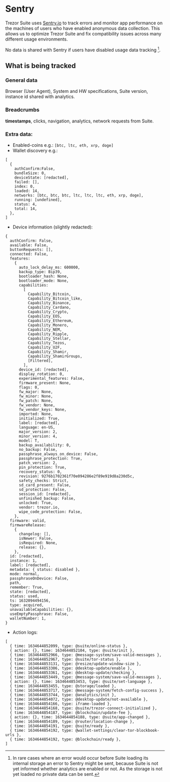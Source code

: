 # Sentry

Trezor Suite uses [Sentry.io](https://sentry.io/) to track errors and monitor app performance on the machines of users who have enabled anonymous data collection. This allows us to optimize Trezor Suite and fix compatibility issues across many different usage environments.

No data is shared with Sentry if users have disabled usage data tracking [^1].

[^1]: In rare cases where an error would occur before Suite loading its internal storage an error to Sentry might be sent, because Suite is not yet informed whether analytics are enabled or not. As the storage is not yet loaded no private data can be sent.

## What is being tracked

### General data

Browser (User Agent), System and HW specifications, Suite version, instance id shared with analytics.

### Breadcrumbs

**timestamps**, clicks, navigation, analytics, network requests from Suite.

### Extra data:

-   Enabled-coins e.g.: `[btc, ltc, eth, xrp, doge]`
-   Wallet discovery e.g.:

```
[
  {
    authConfirm:False,
    bundleSize: 0,
    deviceState: [redacted],
    failed: [],
    index: 0,
    loaded: 14,
    networks: [btc, btc, btc, ltc, ltc, ltc, eth, xrp, doge],
    running: [undefined],
    status: 4,
    total: 14,
  },
]
```

-   Device information (slightly redacted):

```
{
  authConfirm: False,
  available: False,
  buttonRequests: [],
  connected: False,
  features:
    {
      auto_lock_delay_ms: 600000,
      backup_type: Bip39,
      bootloader_hash: None,
      bootloader_mode: None,
      capabilities:
        [
          Capability_Bitcoin,
          Capability_Bitcoin_like,
          Capability_Binance,
          Capability_Cardano,
          Capability_Crypto,
          Capability_EOS,
          Capability_Ethereum,
          Capability_Monero,
          Capability_NEM,
          Capability_Ripple,
          Capability_Stellar,
          Capability_Tezos,
          Capability_U2F,
          Capability_Shamir,
          Capability_ShamirGroups,
          [Filtered],
        ],
      device_id: [redacted],
      display_rotation: 0,
      experimental_features: False,
      firmware_present: None,
      flags: 0,
      fw_major: None,
      fw_minor: None,
      fw_patch: None,
      fw_vendor: None,
      fw_vendor_keys: None,
      imported: None,
      initialized: True,
      label: [redacted],
      language: en-US,
      major_version: 2,
      minor_version: 4,
      model: T,
      backup_availability: 0,
      no_backup: False,
      passphrase_always_on_device: False,
      passphrase_protection: True,
      patch_version: 2,
      pin_protection: True,
      recovery_status: 0,
      revision: 9276b1702361f70e094286e2f89e919d8a230d5c,
      safety_checks: Strict,
      sd_card_present: False,
      sd_protection: False,
      session_id: [redacted],
      unfinished_backup: False,
      unlocked: True,
      vendor: trezor.io,
      wipe_code_protection: False,
    },
  firmware: valid,
  firmwareRelease:
    {
      changelog: [],
      isNewer: False,
      isRequired: None,
      release: {},
    },
  id: [redacted],
  instance: 1,
  label: [redacted],
  metadata: { status: disabled },
  mode: normal,
  passphraseOnDevice: False,
  path,
  remember: True,
  state: [redacted],
  status: used,
  ts: 1632094494156,
  type: acquired,
  unavailableCapabilities: {},
  useEmptyPassphrase: False,
  walletNumber: 1,
}
```

-   Action logs:

```
[
  { time: 1634644852099, type: @suite/online-status },
  { action: {}, time: 1634644852104, type: @suite/init },
  { time: 1634644852966, type: @message-system/save-valid-messages },
  { time: 1634644852967, type: @suite/tor-status },
  { time: 1634644853131, type: @resize/update-window-size },
  { time: 1634644853306, type: @desktop-update/enable },
  { time: 1634644853361, type: @desktop-update/checking },
  { time: 1634644853449, type: @message-system/save-valid-messages },
  { action: {}, time: 1634644853453, type: @suite/set-language },
  { time: 1634644853455, type: @storage/loaded },
  { time: 1634644853717, type: @message-system/fetch-config-success },
  { time: 1634644853744, type: @analytics/init },
  { time: 1634644854072, type: @desktop-update/not-available },
  { time: 1634644854166, type: iframe-loaded },
  { time: 1634644854168, type: @suite/trezor-connect-initialized },
  { time: 1634644854187, type: @blockchain/update-fee },
  { action: {}, time: 1634644854188, type: @suite/app-changed },
  { time: 1634644854189, type: @router/location-change },
  { time: 1634644854191, type: @suite/ready },
  { time: 1634644854192, type: @wallet-settings/clear-tor-blockbook-urls },
  { time: 1634644854192, type: @blockchain/ready },
]
```
